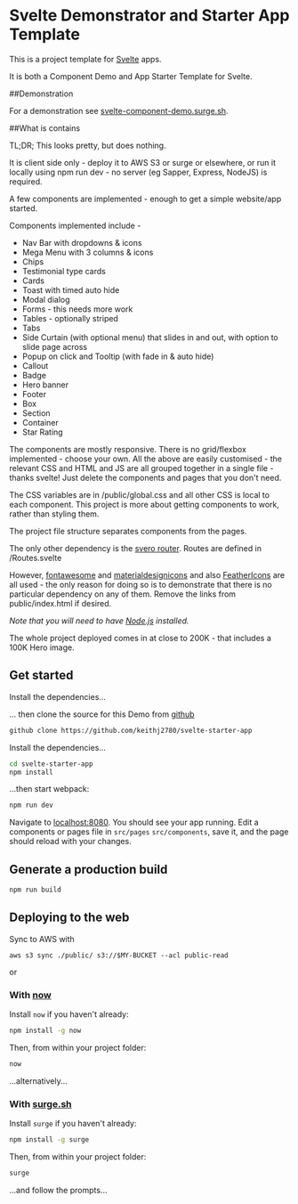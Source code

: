 # Svelte Demonstrator and Starter App Template

This is a project template for [Svelte](https://svelte.dev) apps.

It is both a Component Demo and App Starter Template for Svelte. 

##Demonstration

For a demonstration see [svelte-component-demo.surge.sh](http://svelte-component-demo.surge.sh/).

##What is contains

TL;DR; This looks pretty, but does nothing.

It is client side only - deploy it to AWS S3 or surge or elsewhere, or run it locally using npm run dev - no server (eg Sapper, Express, NodeJS) is required.

A few components are implemented - enough to get a simple website/app started.

Components implemented include -
- Nav Bar with dropdowns & icons
- Mega Menu with 3 columns & icons
- Chips
- Testimonial type cards
- Cards
- Toast with timed auto hide
- Modal dialog
- Forms - this needs more work
- Tables - optionally striped
- Tabs
- Side Curtain (with optional menu) that slides in and out, with option to slide page across
- Popup on click and Tooltip (with fade in & auto hide)
- Callout
- Badge
- Hero banner
- Footer
- Box
- Section
- Container
- Star Rating

The components are mostly responsive. There is no grid/flexbox implemented - choose your own.  All the above are easily customised - the relevant CSS and HTML and JS are all grouped together in a single file - thanks svelte! Just delete the components and pages that you don't need.

The CSS variables are in /public/global.css and all other CSS is local to each component. This project is more about getting components to work, rather than styling them.

The project file structure separates components from the pages.

The only other dependency is the [svero router](https://github.com/kazzkiq/svero). Routes are defined in /Routes.svelte

However, [fontawesome](https://fontawesome.com) and [materialdesignicons](https://materialdesignicons.com) and also [FeatherIcons](https://feathericons.com) are all used - the only reason for doing so is to demonstrate that there is no particular dependency on any of them. Remove the links from public/index.html if desired.


*Note that you will need to have [Node.js](https://nodejs.org) installed.*

The whole project deployed comes in at close to 200K - that includes a 100K Hero image.

## Get started

Install the dependencies...

... then clone the source for this Demo from [github](https://github.com/keithj2780/svelte-starter-app)

```bash
github clone https://github.com/keithj2780/svelte-starter-app
```

Install the dependencies...

```bash
cd svelte-starter-app
npm install
```

...then start webpack:

```bash
npm run dev
```

Navigate to [localhost:8080](http://localhost:8080). You should see your app running. Edit a components or pages file in `src/pages` `src/components`, save it, and the page should reload with your changes.


## Generate a production build

```bash
npm run build
```


## Deploying to the web

Sync to AWS with 
```
aws s3 sync ./public/ s3://$MY-BUCKET --acl public-read
```

or

### With [now](https://zeit.co/now)

Install `now` if you haven't already:

```bash
npm install -g now
```

Then, from within your project folder:

```bash
now
```

...alternatively...
### With [surge.sh](https://surge.sh)

Install `surge` if you haven't already:

```bash
npm install -g surge
```

Then, from within your project folder:

```bash
surge
```

...and follow the prompts...